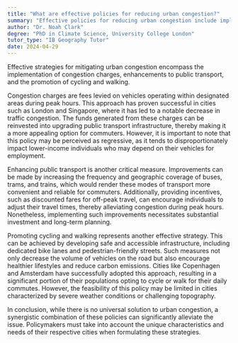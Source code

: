 ```yaml
---
title: "What are effective policies for reducing urban congestion?"
summary: "Effective policies for reducing urban congestion include implementing congestion charges, improving public transport, and promoting cycling and walking."
author: "Dr. Noah Clark"
degree: "PhD in Climate Science, University College London"
tutor_type: "IB Geography Tutor"
date: 2024-04-29
---
```


Effective strategies for mitigating urban congestion encompass the implementation of congestion charges, enhancements to public transport, and the promotion of cycling and walking.

Congestion charges are fees levied on vehicles operating within designated areas during peak hours. This approach has proven successful in cities such as London and Singapore, where it has led to a notable decrease in traffic congestion. The funds generated from these charges can be reinvested into upgrading public transport infrastructure, thereby making it a more appealing option for commuters. However, it is important to note that this policy may be perceived as regressive, as it tends to disproportionately impact lower-income individuals who may depend on their vehicles for employment.

Enhancing public transport is another critical measure. Improvements can be made by increasing the frequency and geographic coverage of buses, trams, and trains, which would render these modes of transport more convenient and reliable for commuters. Additionally, providing incentives, such as discounted fares for off-peak travel, can encourage individuals to adjust their travel times, thereby alleviating congestion during peak hours. Nonetheless, implementing such improvements necessitates substantial investment and long-term planning.

Promoting cycling and walking represents another effective strategy. This can be achieved by developing safe and accessible infrastructure, including dedicated bike lanes and pedestrian-friendly streets. Such measures not only decrease the volume of vehicles on the road but also encourage healthier lifestyles and reduce carbon emissions. Cities like Copenhagen and Amsterdam have successfully adopted this approach, resulting in a significant portion of their populations opting to cycle or walk for their daily commutes. However, the feasibility of this policy may be limited in cities characterized by severe weather conditions or challenging topography.

In conclusion, while there is no universal solution to urban congestion, a synergistic combination of these policies can significantly alleviate the issue. Policymakers must take into account the unique characteristics and needs of their respective cities when formulating these strategies.
    
